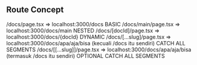 ## Route Concept

/docs/page.tsx => localhost:3000/docs BASIC
/docs/main/page.tsx => localhost:3000/docs/main NESTED
/docs/[docId]/page.tsx => localhost:3000/docs/{docId} DYNAMIC
/docs/[...slug]/page.tsx => localhost:3000/docs/apa/aja/bisa (kecuali /docs itu sendiri) CATCH ALL SEGMENTS
/docs/[[...slug]]/page.tsx => localhost:3000/docs/apa/aja/bisa (termasuk /docs itu sendiri) OPTIONAL CATCH ALL SEGMENTS

